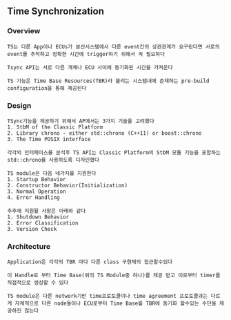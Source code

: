 ## Time Synchronization
### Overview
    TS는 다른 App이나 ECUs가 분산시스템에서 다른 event간의 상관관계가 요구된다면 서로의 event를 추적하고 정확한 시간에 trigger하기 위해서 꼭 필요하다

    Tsync API는 서로 다른 개체나 ECU 사이에 동기화된 시간을 가져온다

    TS 기능은 Time Base Resources(TBR)라 불리는 시스템내에 존재하는 pre-build configuration을 통해 제공된다

### Design
    TSync기능을 제공하기 위해서 AP에서는 3가지 기술을 고려했다
    1. StbM of the Classic Platform
    2. Library chrono - either std::chrono (C++11) or boost::chrono
    3. The Time POSIX interface

    각각의 인터페이스를 분석후 TS API는 Classic Platform의 StbM 모듈 기능을 포함하는 std::chrono를 사용하도록 디자인했다

    TS module은 다음 네가지를 지원한다
    1. Startup Behavior
    2. Constructor Behavior(Initialization)
    3. Normal Operation
    4. Error Handling

    추후에 지원될 사항은 아래와 같다
    1. Shutdown Behavior
    2. Error Classification
    3. Version Check

### Architecture
    Application은 각각의 TBR 마다 다른 class 구현체의 접근할수있다

    이 Handle로 부터 Time Base(위의 TS Module중 하나)를 제공 받고 이로부터 timer를 직접적으로 생성할 수 있다

    TS module은 다른 network기반 time프로토콜이나 time agreement 프로토콜과는 다르게 자체적으로 다른 node들이나 ECU로부터 Time Base를 TBR에 동기화 할수있는 수단을 제공하진 않는다


